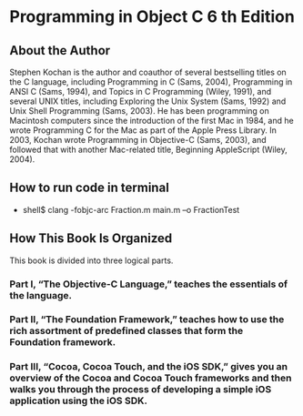 # Programming in Object C 6 th Edition

## About the Author
Stephen Kochan is the author and coauthor of several bestselling titles on the C language, including Programming in C (Sams, 2004), Programming in ANSI C (Sams, 1994), and Topics in C Programming (Wiley, 1991), and several UNIX titles, including Exploring the Unix System (Sams, 1992) and Unix Shell Programming (Sams, 2003). He has been programming on Macintosh computers since the introduction of the first Mac in 1984, and he wrote Programming C for the Mac as part of the Apple Press Library. In 2003, Kochan wrote Programming in Objective-C (Sams, 2003), and followed that with another Mac-related title, Beginning AppleScript (Wiley, 2004).


## How to run code in terminal

* shell$ clang -fobjc-arc Fraction.m main.m –o FractionTest

## How This Book Is Organized
This book is divided into three logical parts.

### Part I, “The Objective-C Language,” teaches the essentials of the language.
### Part II, “The Foundation Framework,” teaches how to use the rich assortment of predefined classes that form the Foundation framework.
### Part III, “Cocoa, Cocoa Touch, and the iOS SDK,” gives you an overview of the Cocoa and Cocoa Touch frameworks and then walks you through the process of developing a simple iOS application using the iOS SDK.
